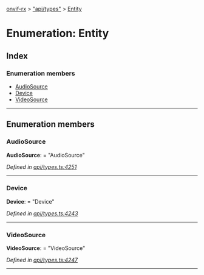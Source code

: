 [onvif-rx](../README.md) > ["api/types"](../modules/_api_types_.md) > [Entity](../enums/_api_types_.entity.md)

# Enumeration: Entity

## Index

### Enumeration members

* [AudioSource](_api_types_.entity.md#audiosource)
* [Device](_api_types_.entity.md#device)
* [VideoSource](_api_types_.entity.md#videosource)

---

## Enumeration members

<a id="audiosource"></a>

###  AudioSource

**AudioSource**:  = "AudioSource"

*Defined in [api/types.ts:4251](https://github.com/patrickmichalina/onvif-rx/blob/034e4d6/src/api/types.ts#L4251)*

___
<a id="device"></a>

###  Device

**Device**:  = "Device"

*Defined in [api/types.ts:4243](https://github.com/patrickmichalina/onvif-rx/blob/034e4d6/src/api/types.ts#L4243)*

___
<a id="videosource"></a>

###  VideoSource

**VideoSource**:  = "VideoSource"

*Defined in [api/types.ts:4247](https://github.com/patrickmichalina/onvif-rx/blob/034e4d6/src/api/types.ts#L4247)*

___

